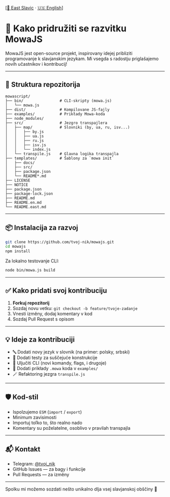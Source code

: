 [[🌲 East Slavic](../07_contribute.md) · [🇺🇸 English](../en/07_contribute.md)]

# 🤝 Kako pridružiti se razvitku MowaJS

MowaJS jest open-source projekt, inspirovany idejej pribliziti programovanje k slavjanskim jezykam. Mi vsegda s radostju priglašajemo novih učastnikov i kontribucij!

---

## 📁 Struktura repozitorija

```
mowascript/
├── bin/                # CLI-skripty (mowa.js)
│   └── mowa.js
├── dist/               # Kompilovane JS-fajly
├── examples/           # Prikłady Mowa-koda
├── node_modules/
├── src/                # Jezgro transpajlera
│   ├── map/            # Slovniki (by, ua, ru, isv...)
│   │   ├── by.js
│   │   ├── ua.js
│   │   ├── ru.js
│   │   ├── isv.js
│   │   └── index.js
│   └── transpile.js    # Glavna logika transpajla
├── templates/          # Šablony za `mowa init`
│   ├── docs/
│   ├── src/
│   ├── package.json
│   └── README*.md
├── LICENSE
├── NOTICE
├── package.json
├── package-lock.json
├── README.md
├── README.en.md
└── README.east.md
```

---

## 📦 Instalacija za razvoj

```bash
git clone https://github.com/tvoj-nik/mowajs.git
cd mowajs
npm install
```

Za lokalno testovanje CLI:
```bash
node bin/mowa.js build
```

---

## ✅ Kako pridati svoj kontribuciju

1. **Forkuj repozitorij**
2. Sozdaj novu vetku: `git checkout -b feature/tvoje-zadanje`
3. Vnesti izměny, dodaj komentary v kod
4. Sozdaj Pull Request s opisom

---

## 💡 Ideje za kontribuciji

- 🔤 Dodati novy jezyk v slovnik (na primer: polsky, srbski)
- 🧪 Dodati testy za suščejuće konstrukcije
- 🧱 Uljučiti CLI (novi komandy, flags, i drugoje)
- 📘 Dodati prikłady `.mowa` koda v `examples/`
- 🪄 Refaktoring jezgra `transpile.js`

---

## 🛡 Kod-stil

- Ispolzujemo `ESM` (`import` / `export`)
- Minimum zavisimosti
- Importuj toľko to, što realno nado
- Komentary su poželatelne, osoblivo v pravilah transpajla

---

## 📬 Kontakt

- Telegram: [@tvoj_nik](https://t.me/tvoj_nik)
- GitHub Issues — za bagy i funkcije
- Pull Requests — za izměny

---

Spolku mi možemo sozdati nešto unikalno dlja vsej slavjanskoj obščiny 💙
